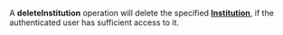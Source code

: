 <a name="deleteInstitution"></a>A **deleteInstitution** operation will delete the specified <a href="#institutions">**Institution**</a>, if the authenticated user has sufficient access to it.

